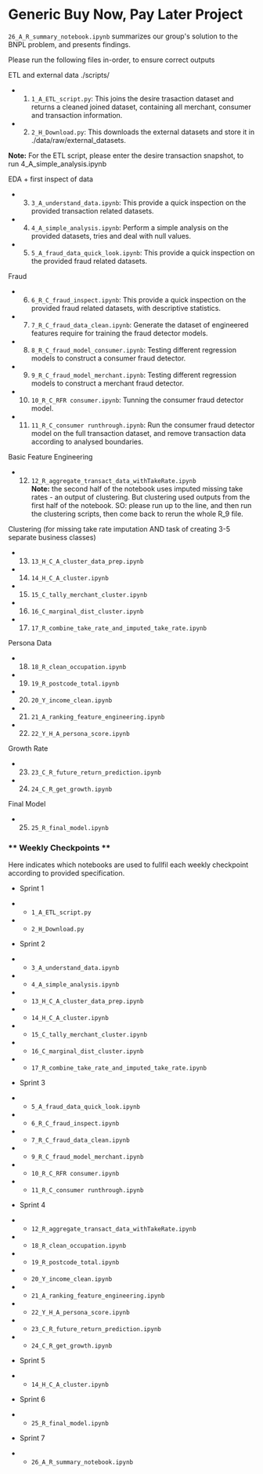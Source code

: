 # Generic Buy Now, Pay Later Project

`26_A_R_summary_notebook.ipynb` summarizes our group's solution to the BNPL problem, and presents findings.

Please run the following files in-order, to ensure correct outputs

ETL and external data
./scripts/
- 1.  `1_A_ETL_script.py`: This joins the desire trasaction dataset and returns a cleaned joined dataset, containing all merchant, consumer and transaction information.          
- 2.  `2_H_Download.py`: This downloads the external datasets and store it in ./data/raw/external_datasets.            

**Note:** For the ETL script, please enter the desire transaction snapshot, to run 4_A_simple_analysis.ipynb

EDA + first inspect of data
- 3.  `3_A_understand_data.ipynb`: This provide a quick inspection on the provided transaction related datasets.
- 4.  `4_A_simple_analysis.ipynb`: Perform a simple analysis on the provided datasets, tries and deal with null values.
- 5.  `5_A_fraud_data_quick_look.ipynb`: This provide a quick inspection on the provided fraud related datasets.

Fraud
- 6.  `6_R_C_fraud_inspect.ipynb`: This provide a quick inspection on the provided fraud related datasets, with descriptive statistics.
- 7.  `7_R_C_fraud_data_clean.ipynb`: Generate the dataset of engineered features require for training the fraud detector models.
- 8.  `8_R_C_fraud_model_consumer.ipynb`: Testing different regression models to construct a consumer fraud detector.
- 9.  `9_R_C_fraud_model_merchant.ipynb`: Testing different regression models to construct a merchant fraud detector.
- 10. `10_R_C_RFR consumer.ipynb`: Tunning the consumer fraud detector model.
- 11. `11_R_C_consumer runthrough.ipynb`: Run the consumer fraud detector model on the full transaction dataset, and remove transaction data according to analysed boundaries.


Basic Feature Engineering
- 12. `12_R_aggregate_transact_data_withTakeRate.ipynb`  
**Note:** the second half of the notebook uses imputed missing take rates - an output of clustering. But clustering used outputs from the first half of the notebook. SO: please run up to the line, and then run the clustering scripts, then come back to rerun the whole R_9 file.


Clustering (for missing take rate imputation AND task of creating 3-5 separate business classes)
- 13. `13_H_C_A_cluster_data_prep.ipynb`
- 14. `14_H_C_A_cluster.ipynb`
- 15. `15_C_tally_merchant_cluster.ipynb`
- 16. `16_C_marginal_dist_cluster.ipynb`
- 17. `17_R_combine_take_rate_and_imputed_take_rate.ipynb`


Persona Data
- 18. `18_R_clean_occupation.ipynb`
- 19. `19_R_postcode_total.ipynb`
- 20. `20_Y_income_clean.ipynb`
- 21. `21_A_ranking_feature_engineering.ipynb`
- 22. `22_Y_H_A_persona_score.ipynb`


Growth Rate
- 23. `23_C_R_future_return_prediction.ipynb`
- 24. `24_C_R_get_growth.ipynb`


Final Model
- 25. `25_R_final_model.ipynb`

### ** Weekly Checkpoints **
Here indicates which notebooks are used to fullfil each weekly checkpoint according to provided specification.

- Sprint 1
- -  `1_A_ETL_script.py`    
- -  `2_H_Download.py` 

- Sprint 2
- -  `3_A_understand_data.ipynb`
- -  `4_A_simple_analysis.ipynb`
- - `13_H_C_A_cluster_data_prep.ipynb`
- - `14_H_C_A_cluster.ipynb`
- - `15_C_tally_merchant_cluster.ipynb`
- - `16_C_marginal_dist_cluster.ipynb`
- - `17_R_combine_take_rate_and_imputed_take_rate.ipynb`

- Sprint 3
- -  `5_A_fraud_data_quick_look.ipynb`
- -  `6_R_C_fraud_inspect.ipynb`
- -  `7_R_C_fraud_data_clean.ipynb`
- -  `9_R_C_fraud_model_merchant.ipynb`
- - `10_R_C_RFR consumer.ipynb`
- - `11_R_C_consumer runthrough.ipynb`

- Sprint 4
- - `12_R_aggregate_transact_data_withTakeRate.ipynb`  
- - `18_R_clean_occupation.ipynb`
- - `19_R_postcode_total.ipynb`
- - `20_Y_income_clean.ipynb`
- - `21_A_ranking_feature_engineering.ipynb`
- - `22_Y_H_A_persona_score.ipynb`
- - `23_C_R_future_return_prediction.ipynb`
- - `24_C_R_get_growth.ipynb`

- Sprint 5
- - `14_H_C_A_cluster.ipynb`

- Sprint 6
- - `25_R_final_model.ipynb`

- Sprint 7 
- - `26_A_R_summary_notebook.ipynb`

